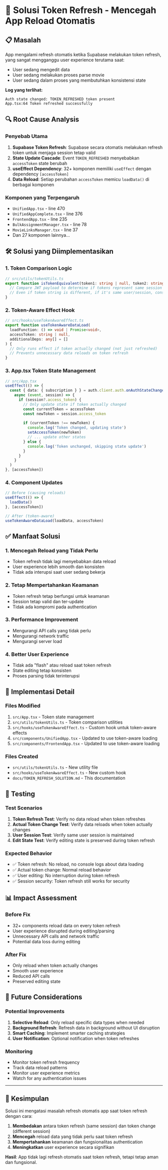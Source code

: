 # 🔄 Solusi Token Refresh - Mencegah App Reload Otomatis

## 📋 **Masalah**

App mengalami refresh otomatis ketika Supabase melakukan token refresh, yang sangat mengganggu user experience terutama saat:
- User sedang mengedit data
- User sedang melakukan proses parse movie
- User sedang dalam proses yang membutuhkan konsistensi state

**Log yang terlihat:**
```
Auth state changed: TOKEN_REFRESHED token present
App.tsx:64 Token refreshed successfully
```

## 🔍 **Root Cause Analysis**

### **Penyebab Utama**
1. **Supabase Token Refresh**: Supabase secara otomatis melakukan refresh token untuk menjaga session tetap valid
2. **State Update Cascade**: Event `TOKEN_REFRESHED` menyebabkan `accessToken` state berubah
3. **useEffect Dependency**: 32+ komponen memiliki `useEffect` dengan dependency `[accessToken]`
4. **Data Reload**: Setiap perubahan `accessToken` memicu `loadData()` di berbagai komponen

### **Komponen yang Terpengaruh**
- `UnifiedApp.tsx` - line 470
- `UnifiedAppComplete.tsx` - line 376  
- `FrontendApp.tsx` - line 235
- `BulkAssignmentManager.tsx` - line 78
- `MovieLinksManager.tsx` - line 37
- Dan 27 komponen lainnya...

## 🛠️ **Solusi yang Diimplementasikan**

### **1. Token Comparison Logic**
```typescript
// src/utils/tokenUtils.ts
export function isTokenEquivalent(token1: string | null, token2: string | null): boolean {
  // Compare JWT payload to determine if tokens represent same session
  // Even if token string is different, if it's same user/session, consider equivalent
}
```

### **2. Token-Aware Effect Hook**
```typescript
// src/hooks/useTokenAwareEffect.ts
export function useTokenAwareDataLoad(
  loadFunction: () => void | Promise<void>,
  accessToken: string | null,
  additionalDeps: any[] = []
) {
  // Only runs effect if token actually changed (not just refreshed)
  // Prevents unnecessary data reloads on token refresh
}
```

### **3. App.tsx Token State Management**
```typescript
// src/App.tsx
useEffect(() => {
  const { data: { subscription } } = auth.client.auth.onAuthStateChange(
    async (event, session) => {
      if (session?.access_token) {
        // Only update state if token actually changed
        const currentToken = accessToken
        const newToken = session.access_token
        
        if (currentToken !== newToken) {
          console.log('Token changed, updating state')
          setAccessToken(newToken)
          // ... update other states
        } else {
          console.log('Token unchanged, skipping state update')
        }
      }
    }
  )
}, [accessToken])
```

### **4. Component Updates**
```typescript
// Before (causing reloads)
useEffect(() => {
  loadData()
}, [accessToken])

// After (token-aware)
useTokenAwareDataLoad(loadData, accessToken)
```

## ✅ **Manfaat Solusi**

### **1. Mencegah Reload yang Tidak Perlu**
- Token refresh tidak lagi menyebabkan data reload
- User experience lebih smooth dan konsisten
- Tidak ada interupsi saat user sedang bekerja

### **2. Tetap Mempertahankan Keamanan**
- Token refresh tetap berfungsi untuk keamanan
- Session tetap valid dan ter-update
- Tidak ada kompromi pada authentication

### **3. Performance Improvement**
- Mengurangi API calls yang tidak perlu
- Mengurangi network traffic
- Mengurangi server load

### **4. Better User Experience**
- Tidak ada "flash" atau reload saat token refresh
- State editing tetap konsisten
- Proses parsing tidak terinterupsi

## 🔧 **Implementasi Detail**

### **Files Modified**
1. `src/App.tsx` - Token state management
2. `src/utils/tokenUtils.ts` - Token comparison utilities
3. `src/hooks/useTokenAwareEffect.ts` - Custom hook untuk token-aware effects
4. `src/components/UnifiedApp.tsx` - Updated to use token-aware loading
5. `src/components/FrontendApp.tsx` - Updated to use token-aware loading

### **Files Created**
- `src/utils/tokenUtils.ts` - New utility file
- `src/hooks/useTokenAwareEffect.ts` - New custom hook
- `docs/TOKEN_REFRESH_SOLUTION.md` - This documentation

## 🧪 **Testing**

### **Test Scenarios**
1. **Token Refresh Test**: Verify no data reload when token refreshes
2. **Actual Token Change Test**: Verify data reloads when token actually changes
3. **User Session Test**: Verify same user session is maintained
4. **Edit State Test**: Verify editing state is preserved during token refresh

### **Expected Behavior**
- ✅ Token refresh: No reload, no console logs about data loading
- ✅ Actual token change: Normal reload behavior
- ✅ User editing: No interruption during token refresh
- ✅ Session security: Token refresh still works for security

## 📊 **Impact Assessment**

### **Before Fix**
- 32+ components reload data on every token refresh
- User experience disrupted during editing/parsing
- Unnecessary API calls and network traffic
- Potential data loss during editing

### **After Fix**
- Only reload when token actually changes
- Smooth user experience
- Reduced API calls
- Preserved editing state

## 🔮 **Future Considerations**

### **Potential Improvements**
1. **Selective Reload**: Only reload specific data types when needed
2. **Background Refresh**: Refresh data in background without UI disruption
3. **Smart Caching**: Implement smarter caching strategies
4. **User Notification**: Optional notification when token refreshes

### **Monitoring**
- Monitor token refresh frequency
- Track data reload patterns
- Monitor user experience metrics
- Watch for any authentication issues

---

## 🎯 **Kesimpulan**

Solusi ini mengatasi masalah refresh otomatis app saat token refresh dengan cara:
1. **Membedakan** antara token refresh (same session) dan token change (different session)
2. **Mencegah** reload data yang tidak perlu saat token refresh
3. **Mempertahankan** keamanan dan fungsionalitas authentication
4. **Meningkatkan** user experience secara signifikan

**Hasil**: App tidak lagi refresh otomatis saat token refresh, tetapi tetap aman dan fungsional.
